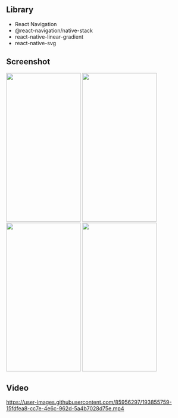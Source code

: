 

## Library
- React Navigation
- @react-navigation/native-stack
- react-native-linear-gradient
- react-native-svg


## Screenshot
<p>
  <img width="200" height="400" src="https://user-images.githubusercontent.com/85956297/193854375-eb2a99f8-1958-435d-a90d-e50fb8ec845c.png">
  <img width="200" height="400" src="https://user-images.githubusercontent.com/85956297/193854516-b2575428-3be3-4cf9-b782-0b2e90dc5bec.png">
  <img width="200" height="400" src="https://user-images.githubusercontent.com/85956297/193854607-25674da9-17ac-44ac-86ed-23a5724904c7.png">
  <img width="200" height="400" src="https://user-images.githubusercontent.com/85956297/193854691-904e9669-c0ab-4c2f-baed-018323a08f8a.png">
</p>

## Video 

https://user-images.githubusercontent.com/85956297/193855759-15fdfea8-cc7e-4e6c-962d-5a4b7028d75e.mp4
